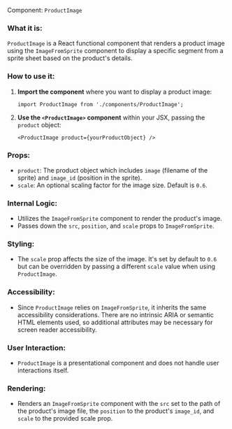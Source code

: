 Component: `ProductImage`

### What it is:
`ProductImage` is a React functional component that renders a product image using the `ImageFromSprite` component to display a specific segment from a sprite sheet based on the product's details.

### How to use it:

1. **Import the component** where you want to display a product image:
   ```tsx
   import ProductImage from './components/ProductImage';
   ```

2. **Use the `<ProductImage>` component** within your JSX, passing the `product` object:
   ```tsx
   <ProductImage product={yourProductObject} />
   ```

### Props:

- `product`: The product object which includes `image` (filename of the sprite) and `image_id` (position in the sprite).
- `scale`: An optional scaling factor for the image size. Default is `0.6`.

### Internal Logic:

- Utilizes the `ImageFromSprite` component to render the product's image.
- Passes down the `src`, `position`, and `scale` props to `ImageFromSprite`.

### Styling:

- The `scale` prop affects the size of the image. It's set by default to `0.6` but can be overridden by passing a different `scale` value when using `ProductImage`.

### Accessibility:

- Since `ProductImage` relies on `ImageFromSprite`, it inherits the same accessibility considerations. There are no intrinsic ARIA or semantic HTML elements used, so additional attributes may be necessary for screen reader accessibility.

### User Interaction:

- `ProductImage` is a presentational component and does not handle user interactions itself.

### Rendering:

- Renders an `ImageFromSprite` component with the `src` set to the path of the product's image file, the `position` to the product's `image_id`, and `scale` to the provided scale prop.
